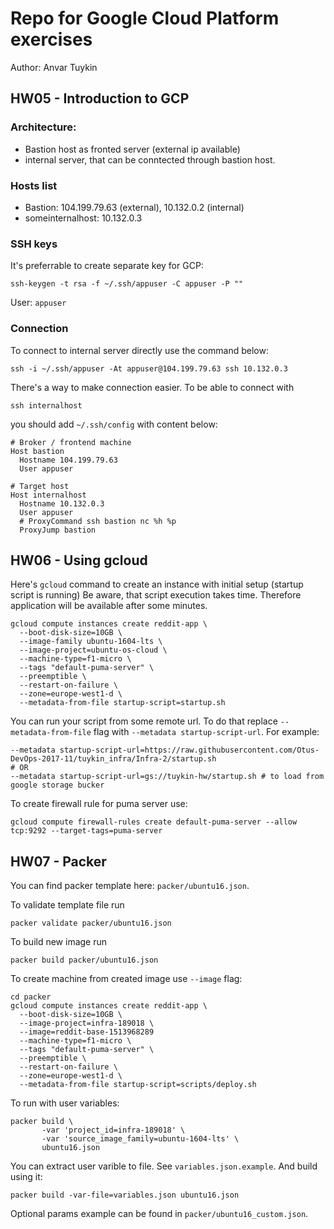 # Repo for Google Cloud Platform exercises

Author: Anvar Tuykin

## HW05 - Introduction to GCP

### Architecture:
- Bastion host as fronted server (external ip available)
- internal server, that can be conntected through bastion host.

### Hosts list
- Bastion: 104.199.79.63 (external), 10.132.0.2 (internal)
- someinternalhost: 10.132.0.3

### SSH keys

It's preferrable to create separate key for GCP:

```(bash)
ssh-keygen -t rsa -f ~/.ssh/appuser -C appuser -P ""
```

User: `appuser`

### Connection

To connect to internal server directly use the command below:
```(bash)
ssh -i ~/.ssh/appuser -At appuser@104.199.79.63 ssh 10.132.0.3
```

There's a way to make connection easier. To be able to connect with

```
ssh internalhost
```

you should add `~/.ssh/config` with content below:

```
# Broker / frontend machine
Host bastion
  Hostname 104.199.79.63
  User appuser

# Target host
Host internalhost
  Hostname 10.132.0.3
  User appuser
  # ProxyCommand ssh bastion nc %h %p
  ProxyJump bastion
```

## HW06 - Using gcloud

Here's `gcloud` command to create an instance with initial setup (startup script is running)
Be aware, that script execution takes time. Therefore application will be available after some minutes.

```(bash)
gcloud compute instances create reddit-app \
  --boot-disk-size=10GB \
  --image-family ubuntu-1604-lts \
  --image-project=ubuntu-os-cloud \
  --machine-type=f1-micro \
  --tags "default-puma-server" \
  --preemptible \
  --restart-on-failure \
  --zone=europe-west1-d \
  --metadata-from-file startup-script=startup.sh
```

You can run your script from some remote url. To do that replace `--metadata-from-file` flag with `--metadata startup-script-url`. For example:
```(bash)
--metadata startup-script-url=https://raw.githubusercontent.com/Otus-DevOps-2017-11/tuykin_infra/Infra-2/startup.sh
# OR
--metadata startup-script-url=gs://tuykin-hw/startup.sh # to load from google storage bucker
```

To create firewall rule for puma server use:
```(bash)
gcloud compute firewall-rules create default-puma-server --allow tcp:9292 --target-tags=puma-server
```

## HW07 - Packer

You can find packer template here: `packer/ubuntu16.json`.

To validate template file run
```(bash)
packer validate packer/ubuntu16.json
```

To build new image run
```(bash)
packer build packer/ubuntu16.json
```

To create machine from created image use `--image` flag:
```(bash)
cd packer
gcloud compute instances create reddit-app \
  --boot-disk-size=10GB \
  --image-project=infra-189018 \
  --image=reddit-base-1513968289 
  --machine-type=f1-micro \
  --tags "default-puma-server" \
  --preemptible \
  --restart-on-failure \
  --zone=europe-west1-d \
  --metadata-from-file startup-script=scripts/deploy.sh
```

To run with user variables:
```(bash)
packer build \
       -var 'project_id=infra-189018' \
       -var 'source_image_family=ubuntu-1604-lts' \
       ubuntu16.json
```

You can extract user varible to file. See `variables.json.example`. And build using it:
```(bash)
packer build -var-file=variables.json ubuntu16.json 
```

Optional params example can be found in `packer/ubuntu16_custom.json`.
